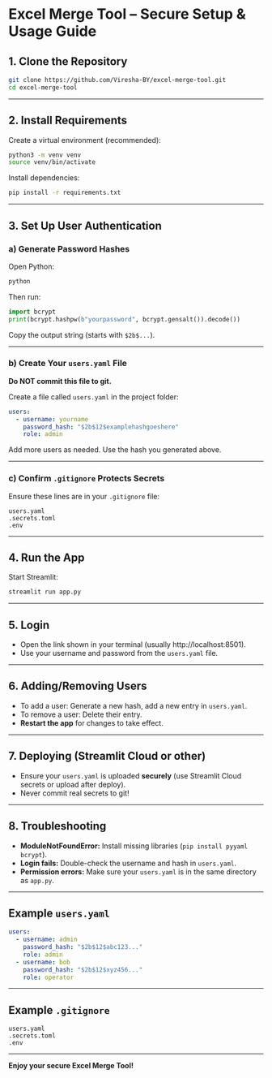 # Excel Merge Tool – Secure Setup & Usage Guide

## 1. Clone the Repository

```sh
git clone https://github.com/Viresha-BY/excel-merge-tool.git
cd excel-merge-tool
```

---

## 2. Install Requirements

Create a virtual environment (recommended):

```sh
python3 -m venv venv
source venv/bin/activate
```

Install dependencies:

```sh
pip install -r requirements.txt
```

---

## 3. Set Up User Authentication

### a) Generate Password Hashes

Open Python:

```sh
python
```
Then run:

```python
import bcrypt
print(bcrypt.hashpw(b"yourpassword", bcrypt.gensalt()).decode())
```
Copy the output string (starts with `$2b$...`).

---

### b) Create Your `users.yaml` File

**Do NOT commit this file to git.**

Create a file called `users.yaml` in the project folder:

```yaml
users:
  - username: yourname
    password_hash: "$2b$12$examplehashgoeshere"
    role: admin
```

Add more users as needed. Use the hash you generated above.

---

### c) Confirm `.gitignore` Protects Secrets

Ensure these lines are in your `.gitignore` file:

```
users.yaml
.secrets.toml
.env
```

---

## 4. Run the App

Start Streamlit:

```sh
streamlit run app.py
```

---

## 5. Login

- Open the link shown in your terminal (usually http://localhost:8501).
- Use your username and password from the `users.yaml` file.

---

## 6. Adding/Removing Users

- To add a user: Generate a new hash, add a new entry in `users.yaml`.
- To remove a user: Delete their entry.
- **Restart the app** for changes to take effect.

---

## 7. Deploying (Streamlit Cloud or other)

- Ensure your `users.yaml` is uploaded **securely** (use Streamlit Cloud secrets or upload after deploy).
- Never commit real secrets to git!

---

## 8. Troubleshooting

- **ModuleNotFoundError:** Install missing libraries (`pip install pyyaml bcrypt`).
- **Login fails:** Double-check the username and hash in `users.yaml`.
- **Permission errors:** Make sure your `users.yaml` is in the same directory as `app.py`.

---

## Example `users.yaml`

```yaml
users:
  - username: admin
    password_hash: "$2b$12$abc123..."
    role: admin
  - username: bob
    password_hash: "$2b$12$xyz456..."
    role: operator
```

---

## Example `.gitignore`

```
users.yaml
.secrets.toml
.env
```

---

**Enjoy your secure Excel Merge Tool!**
